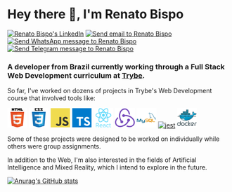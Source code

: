 # Hey there 👋, I'm Renato Bispo

<p>
  <a href="https://www.linkedin.com/in/renatosbispo/" target="_blank" rel="noreferrer"><img src="https://img.shields.io/badge/LinkedIn-0077B5?style=for-the-badge&logo=linkedin&logoColor=white" alt="Renato Bispo's LinkedIn" /></a>
  <a href="mailto:renatosilvabispo@outlook.com"><img src="https://img.shields.io/badge/Microsoft_Outlook-0078D4?style=for-the-badge&logo=microsoft-outlook&logoColor=white" alt="Send email to Renato Bispo" /></a>
  <a href="https://api.whatsapp.com/send?phone=5511959852122&text=Hi%20Renato!" target="_blank" rel="noreferrer"><img src="https://img.shields.io/badge/WhatsApp-25D366?style=for-the-badge&logo=whatsapp&logoColor=white" alt="Send WhatsApp message to Renato Bispo" /></a>
  <a href="https://t.me/renatosbispo" target="_blank" rel="noreferrer"><img src="https://img.shields.io/badge/Telegram-2CA5E0?style=for-the-badge&logo=telegram&logoColor=white" alt="Send Telegram message to Renato Bispo" /></a>
</p>

### A developer from Brazil currently working through a Full Stack Web Development curriculum at [Trybe](https://github.com/betrybe).

So far, I've worked on dozens of projects in Trybe's Web Development course that involved tools like:

<p>
  <a href="https://www.w3.org/html/" target="_blank" rel="noreferrer"><img src="https://raw.githubusercontent.com/devicons/devicon/master/icons/html5/html5-original-wordmark.svg" alt="html5" width="45" height="45"/></a>
  <a href="https://www.w3schools.com/css/" target="_blank" rel="noreferrer"><img src="https://raw.githubusercontent.com/devicons/devicon/master/icons/css3/css3-original-wordmark.svg" alt="css3" width="45" height="45"/></a>
  <a href="https://developer.mozilla.org/en-US/docs/Web/JavaScript" target="_blank" rel="noreferrer"><img src="https://raw.githubusercontent.com/devicons/devicon/master/icons/javascript/javascript-original.svg" alt="javascript" width="45" height="45"/></a>
    <a href="https://www.typescriptlang.org/" target="_blank" rel="noreferrer"><img src="https://raw.githubusercontent.com/devicons/devicon/master/icons/typescript/typescript-original.svg" alt="typescript" width="45" height="45"/></a>
  <a href="https://reactjs.org/" target="_blank" rel="noreferrer"><img src="https://raw.githubusercontent.com/devicons/devicon/master/icons/react/react-original-wordmark.svg" alt="react" width="45" height="45"/></a>
  <a href="https://redux.js.org" target="_blank" rel="noreferrer"><img src="https://raw.githubusercontent.com/devicons/devicon/master/icons/redux/redux-original.svg" alt="redux" width="45" height="45"/></a>
  <a href="https://www.mysql.com/" target="_blank" rel="noreferrer"><img src="https://raw.githubusercontent.com/devicons/devicon/master/icons/mysql/mysql-original-wordmark.svg" alt="mysql" width="45" height="45"/></a>
  <a href="https://jestjs.io" target="_blank" rel="noreferrer"><img src="https://www.vectorlogo.zone/logos/jestjsio/jestjsio-icon.svg" alt="jest" width="45" height="45"/></a>
  <a href="https://www.docker.com/" target="_blank" rel="noreferrer"><img src="https://raw.githubusercontent.com/devicons/devicon/master/icons/docker/docker-original-wordmark.svg" alt="docker" width="45" height="45"/></a>
</p>

Some of these projects were designed to be worked on individually while others were group assignments.

In addition to the Web, I'm also interested in the fields of Artificial Intelligence and Mixed Reality, which I intend to explore in the future.

[![Anurag's GitHub stats](https://github-readme-stats.vercel.app/api?username=renatosbispo&show_icons=true&count_private=true&theme=gotham&custom_title=My%20GitHub%20Stats)](https://github.com/anuraghazra/github-readme-stats)
